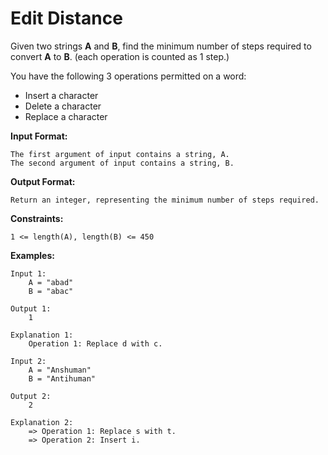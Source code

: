 # Edit Distance
Given two strings **A** and **B**, find the minimum number of steps required to convert **A** to **B**. (each operation is counted as 1 step.)

You have the following 3 operations permitted on a word:

-   Insert a character
-   Delete a character
-   Replace a character

  

**Input Format:**

```
The first argument of input contains a string, A.
The second argument of input contains a string, B.

```

**Output Format:**

```
Return an integer, representing the minimum number of steps required.

```

**Constraints:**

```
1 <= length(A), length(B) <= 450

```

**Examples:**

```
Input 1:
    A = "abad"
    B = "abac"

Output 1:
    1

Explanation 1:
    Operation 1: Replace d with c.

Input 2:
    A = "Anshuman"
    B = "Antihuman"

Output 2:
    2

Explanation 2:
    => Operation 1: Replace s with t.
    => Operation 2: Insert i.

```

